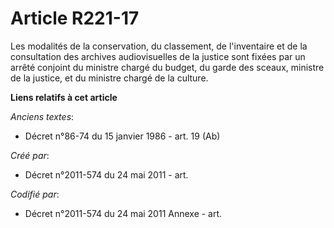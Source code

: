# Article R221-17

Les modalités de la conservation, du classement, de l'inventaire et de la consultation des archives audiovisuelles de la
justice sont fixées par un arrêté conjoint du ministre chargé du budget, du garde des sceaux, ministre de la justice, et du
ministre chargé de la culture.

**Liens relatifs à cet article**

_Anciens textes_:

  - Décret n°86-74 du 15 janvier 1986 - art. 19 (Ab)

_Créé par_:

  - Décret n°2011-574 du 24 mai 2011  - art.

_Codifié par_:

  - Décret n°2011-574 du 24 mai 2011 Annexe - art.
